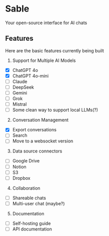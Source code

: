 # Sable

Your open-source interface for AI chats

## Features

Here are the basic features currently being built

1. Support for Multiple AI Models
- [x] ChatGPT 4o
- [x] ChatGPT 4o-mini
- [ ] Claude
- [ ] DeepSeek
- [ ] Gemini
- [ ] Grok
- [ ] Mistral
- [ ] Some clean way to support local LLMs(?)

2. Conversation Management
- [x] Export conversations
- [ ] Search
- [ ] Move to a websocket version

3. Data source connectors
- [ ] Google Drive
- [ ] Notion
- [ ] S3
- [ ] Dropbox

4. Collaboration
- [ ] Shareable chats
- [ ] Multi-user chat (maybe?)

5. Documentation
- [ ] Self-hosting guide
- [ ] API documentation